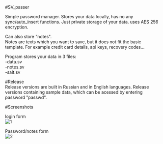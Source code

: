 #SV_passer  

Simple password manager. Stores your data locally, has no any sync/auto_insert functions. Just private storage of your data.
uses AES 256 encryption.  

Can also store "notes".  
Notes are texts which you want to save, but it does not fit the basic template. For example credit card details, api keys, recovery codes...  

Program stores your data in 3 files:  
-data.sv  
-notes.sv  
-salt.sv  

#Release  
Release versions are built in Russian and in English languages.
Release versions containing sample data, which can be acessed by entering password "passwd".

#Screenshots  

login form  
![1](https://github.com/user-attachments/assets/df786fd5-439b-4e78-b3cc-df048420e4b0)

Password/notes form  
![2](https://github.com/user-attachments/assets/e6dd166c-31c9-44ef-8108-e3e7ebfeb707)

